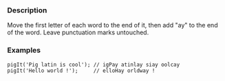 ### Description

Move the first letter of each word to the end of it, then add "ay" to the end of the word. Leave punctuation marks untouched.

### Examples
    pigIt('Pig latin is cool'); // igPay atinlay siay oolcay
    pigIt('Hello world !');     // elloHay orldway !
